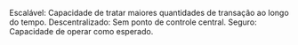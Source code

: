 Escalável: Capacidade de tratar maiores quantidades de transação ao longo do tempo.
Descentralizado: Sem ponto de controle central.
Seguro: Capacidade de operar como esperado.